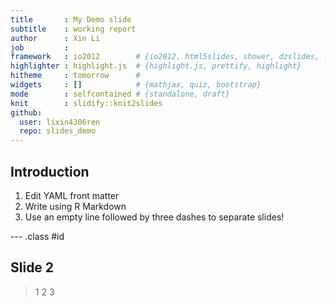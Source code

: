 ```yaml
---
title       : My Demo slide
subtitle    : working report
author      : Xin Li
job         : 
framework   : io2012        # {io2012, html5slides, shower, dzslides, ...}
highlighter : highlight.js  # {highlight.js, prettify, highlight}
hitheme     : tomorrow      # 
widgets     : []            # {mathjax, quiz, bootstrap}
mode        : selfcontained # {standalone, draft}
knit        : slidify::knit2slides
github:
  user: lixin4306ren
  repo: slides_demo
---
```


## Introduction

1. Edit YAML front matter
2. Write using R Markdown
3. Use an empty line followed by three dashes to separate slides!

--- .class #id 

## Slide 2
> 1
> 2
> 3



